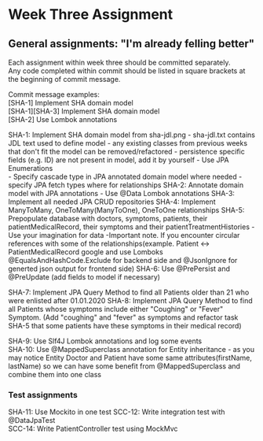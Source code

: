 # Week Three Assignment

## General assignments: "I'm already felling better"

Each assignment within week three should be committed separately.  
Any code completed within commit should be listed in square brackets at the beginning of commit message.  

Commit message examples:  
[SHA-1] Implement SHA domain model  
[SHA-1][SHA-3] Implement SHA domain model  
[SHA-2] Use Lombok annotations  


SHA-1: Implement SHA domain model from sha-jdl.png
    - sha-jdl.txt contains JDL text used to define model
    - any existing classes from previous weeks that don't fit the model can be removed/refactored
    - persistence specific fields (e.g. ID) are not present in model, add it by yourself
    - Use JPA Enumerations  
    - Specify cascade type in JPA annotated domain model where needed
    - specify JPA fetch types where for relationships
SHA-2: Annotate domain model with JPA annotations
    - Use @Data Lombok annotations 
SHA-3: Implement all needed JPA CRUD repositories
SHA-4: Implement ManyToMany, OneToMany(ManyToOne), OneToOne relationships
SHA-5: Prepopulate database with doctors, symptoms, patients, their patientMedicalRecord, their symptoms and their patientTreatmentHistories - Use your imagination for data
    -Important note. If you encounter circular references with some of the relationships(example. Patient <-> PatientMedicalRecord google and use Lomboks @EqualsAndHashCode.Exclude for backend side and @JsonIgnore for generted json output for frontend side)
SHA-6: Use @PrePersist and @PreUpdate (add fields to model if necessary) 

SHA-7: Implement JPA Query Method to find all Patients older than 21 who were enlisted after 01.01.2020
SHA-8: Implement JPA Query Method to find all Patients whose symptoms include either "Coughing" or "Fever" Symptom. (Add "coughing" and "fever" as symptoms and refactor task SHA-5 that some patients have these symptoms in their medical record)

SHA-9: Use Slf4J Lombok annotations and log some events  
SHA-10: Use @MappedSuperclass annotation for Entity inheritance
    - as you may notice Entity Doctor and Patient have some same attributes(firstName, lastName) so we can have some benefit from @MappedSuperclass and combine them into one class

### Test assignments

SHA-11: Use Mockito in one test 
SCC-12: Write integration test with @DataJpaTest  
SCC-14: Write PatientController test using MockMvc  